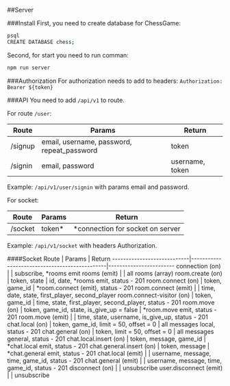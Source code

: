 ##Server 

###Install
First, you need to create database for ChessGame:
```sh
psql
CREATE DATABASE chess;
```

Second, for start you need to run comman:
```sh
npm run server
```



###Authorization
For authorization needs to add to headers:
`Authorization: Bearer ${token}`



###API
You need to add `/api/v1` to route.

For route `/user`:

Route   | Params                                        | Return
--------|-----------------------------------------------|------------------------
/signup | email, username, password, repeat_password    | token
/signin | email, password                               | username, token


Example: `/api/v1/user/signin` with params email and password.


For socket:

Route   | Params                                        | Return
--------|-----------------------------------------------|------------------------
/socket | token*                                        | *connection for socket on server

Example: `/api/v1/socket` with headers Authorization.


####Socket
Route                       | Params                                        | Return
----------------------------|-----------------------------------------------|------------------------
connection (on)             |                                               | subscribe, *rooms emit
rooms (emit)                |                                               | all rooms (array)
room.create (on)            | token, state                                  | id, date, *rooms emit, status - 201
room.connect (on)           | token, game_id                                | *room.connect (emit), status - 201
room.connect (emit)         |                                               | time, date, state, first_player, second_player
room.connect-visitor (on)   | token, game_id                                | time, state, first_player, second_player, status - 201
room.move (on)              | token, game_id, state, is_give_up = false     | *room.move emit, status - 201
room.move (emit)            |                                               | time, state, username, is_give_up, status - 201
chat.local (on)             | token, game_id, limit = 50, offset = 0        | all messages local, status - 201
chat.general (on)           | token, limit = 50, offset = 0                 | all messages general, status - 201
chat.local.insert (on)      | token, message, game_id                       | *chat.local emit, status - 201
chat.general.insert (on)    | token, message                                | *chat.general emit, status - 201
chat.local (emit)           |                                               | username, message, time, game_id, status - 201
chat.general (emit)         |                                               | username, message, time, game_id, status - 201
disconnect (on)             |                                               | unsubscribe
user.disconnect (emit)      |                                               | unsubscribe

